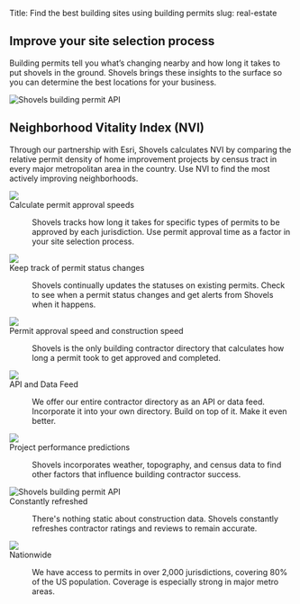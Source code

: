 Title: Find the best building sites using building permits
slug: real-estate

<!-- hero -->
<section class="hero_container">
  <div class="hero_text-container">
    <h1 class="hero_title">Improve your site selection process</h1>
    <p class="hero_description">Building permits tell you what’s changing nearby and how long it takes to put shovels in the ground. Shovels brings these insights to the surface so you can determine the best locations for your business.</p>
  </div>
  <div class="hero_image-container">
    <img class="max-h-[600px]" src="theme/images/builders/hero.svg" alt="Shovels building permit API">
  </div>
</section>

<!-- elaboration -->
<section class="mx-auto my-24 max-w-7xl px-6">
  <div class="mx-auto max-w-2xl text-center">
    <h2 class="elaboration-title">Neighborhood Vitality Index (NVI)</h2>
    <p class="mt-6 text-lg leading-8 text-gray-600">Through our partnership with Esri, Shovels calculates NVI by comparing the relative permit density of home improvement projects by census tract in every major metropolitan area in the country. Use NVI to find the most actively improving neighborhoods.</p>
  </div>
  <!-- 'table' -->
  <dl class="elaboration_container 3xl:grid-cols-4">
    <div class="elaboration-card">
      <dt class="">
        <div class="mb-6">
          <img src="theme/images/builders/icon_unbiased.svg">
        </div>
        <span class="elaboration-card_title">Calculate permit approval speeds</span>
      </dt>
      <dd class="elaboration-card_text-container">
        <p class="flex-auto">Shovels tracks how long it takes for specific types of permits to be approved by each jurisdiction. Use permit approval time as a factor in your site selection process.</p>
      </dd>
    </div>
    <div class="elaboration-card">
      <dt class="">
        <div class="mb-6">
          <img src="theme/images/builders/icon_star.svg">
        </div>
        <span class="elaboration-card_title">Keep track of permit status changes</span>
      </dt>
      <dd class="elaboration-card_text-container">
        <p class="flex-auto">Shovels continually updates the statuses on existing permits. Check to see when a permit status changes and get alerts from Shovels when it happens.</p>
      </dd>
    </div>
    <div class="elaboration-card">
      <dt class="">
        <div class="mb-6">
          <img src="theme/images/builders/icon_speed.svg">
        </div>
        <span class="elaboration-card_title">Permit approval speed and construction speed</span>
      </dt>
      <dd class="elaboration-card_text-container">
        <p class="flex-auto">Shovels is the only building contractor directory that calculates how long a permit took to get approved and completed.</p>
      </dd>
    </div>
    <div class="elaboration-card">
      <dt class="">
        <div class="mb-6">
          <img src="theme/images/builders/icon_api.png">
        </div>
        <span class="elaboration-card_title">API and Data Feed</span>
      </dt>
      <dd class="elaboration-card_text-container">
        <p class="flex-auto">We offer our entire contractor directory as an API or data feed. Incorporate it into your own directory. Build on top of it. Make it even better.</p>
      </dd>
    </div>
    <div class="elaboration-card">
      <dt class="">
        <div class="mb-6">
          <img src="theme/images/builders/icon_project.svg">
        </div>
        <span class="elaboration-card_title">Project performance predictions</span>
      </dt>
      <dd class="elaboration-card_text-container">
        <p class="flex-auto">Shovels incorporates weather, topography, and census data to find other factors that influence building contractor success.</p>
      </dd>
    </div>
    <div class="elaboration-card">
      <dt class="">
        <div class="mb-6">
          <img src="theme/images/builders/icon_refreshed.svg" alt="Shovels building permit API">
        </div>
        <span class="elaboration-card_title">Constantly refreshed</span>
      </dt>
      <dd class="elaboration-card_text-container">
        <p class="flex-auto">There's nothing static about construction data. Shovels constantly refreshes contractor ratings and reviews to remain accurate.</p>
      </dd>
    </div>
    <div class="elaboration-card">
      <dt class="">
        <div class="mb-6">
          <img src="theme/images/builders/icon_nationwide.svg">
        </div>
        <span class="elaboration-card_title">Nationwide</span>
      </dt>
      <dd class="elaboration-card_text-container">
        <p class="flex-auto">We have access to permits in over 2,000 jurisdictions, covering 80% of the US population. Coverage is especially strong in major metro areas.</p>
      </dd>
    </div>
  </dl>
</section>

